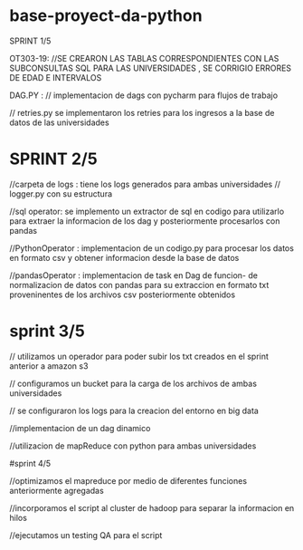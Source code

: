 # base-proyect-da-python
SPRINT 1/5

OT303-19:
//SE CREARON LAS TABLAS CORRESPONDIENTES CON LAS SUBCONSULTAS SQL PARA LAS UNIVERSIDADES , SE CORRIGIO ERRORES DE EDAD E INTERVALOS

DAG.PY :
// implementacion de dags con pycharm para flujos de trabajo

// retries.py
se implementaron los retries para los ingresos a la base de datos de las universidades

# SPRINT 2/5

//carpeta de logs : tiene los logs generados para ambas universidades 
// logger.py con su estructura

//sql operator: se implemento un extractor de sql en codigo para utilizarlo para extraer la informacion de los dag y posteriormente procesarlos con pandas

//PythonOperator : implementacion de un codigo.py para procesar los datos en formato csv y obtener informacion desde la base de datos

//pandasOperator : implementacion de task en Dag de funcion- de normalizacion de datos con pandas para su extraccion en formato txt proveninentes de los archivos csv posteriormente obtenidos 

# sprint 3/5
// utilizamos un operador para poder subir los txt creados en el sprint anterior a amazon s3

// configuramos un bucket para la carga de los archivos de ambas universidades

// se configuraron los logs para la creacion del entorno en big data

//implementacion de un dag dinamico

//utilizacion de mapReduce con python para ambas universidades

#sprint 4/5

//optimizamos el mapreduce por medio de diferentes funciones anteriormente agregadas

//incorporamos el script al cluster de hadoop para separar la informacion en hilos

//ejecutamos un testing QA para el script
